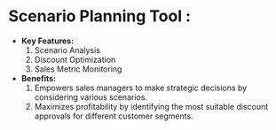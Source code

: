 # Scenario Planning Tool :

- **Key Features:**
   1. Scenario Analysis
   2. Discount Optimization
   3. Sales Metric Monitoring
- **Benefits:**
   1. Empowers sales managers to make strategic decisions by considering various scenarios.
   2. Maximizes profitability by identifying the most suitable discount approvals for different customer segments.
